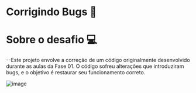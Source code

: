 # Corrigindo Bugs 👀

# Sobre o desafio 💻 

--Este projeto envolve a correção de um código originalmente desenvolvido durante as aulas da Fase 01. 
O código sofreu alterações que introduziram bugs, e o objetivo é restaurar seu funcionamento correto.

![image](https://github.com/AnaysaLopes/corrigindobugs_1/assets/153683976/f04628d5-f958-4b40-80c9-cbd5a62a8069)
